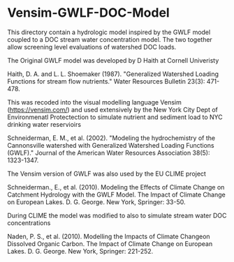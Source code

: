 # Vensim-GWLF-DOC-Model

This directory contain a hydrologic model inspired by the GWLF model coupled to a DOC stream water concentration model.  The two together allow screening level evaluations of watershed DOC loads.

The Original GWLF model was developed by D Haith at Cornell Univeristy

  Haith, D. A. and L. L. Shoemaker (1987). "Generalized Watershed Loading Functions for stream flow nutrients." Water Resources Bulletin 23(3): 471-478.
  
This was recoded into the visual modelling language Vensim (https://vensim.com/) and used extensively by the New York City Dept of Environmenatl Protectection to simulate nutrient and sediment load to NYC drinking water reservioirs

  Schneiderman, E. M., et al. (2002). "Modeling the hydrochemistry of the Cannonsville watershed with Generalized Watershed Loading Functions (GWLF)." Journal of the   American Water Resources Association 38(5): 1323-1347.

The Vensim version of GWLF was also used by the EU CLIME project

  Schneiderman., E., et al. (2010). Modeling the Effects of Climate Change on Catchment Hydrology with the GWLF Model. The Impact of Climate Change on European Lakes. D. G. George. New York, Springer: 33-50.

During CLIME the model was modified to also to simulate stream water DOC concentrations

  Naden, P. S., et al. (2010). Modelling the Impacts of Climate Changeon Dissolved Organic Carbon. The Impact of Climate Change on European Lakes. D. G. George. New York, Springer: 221-252.
